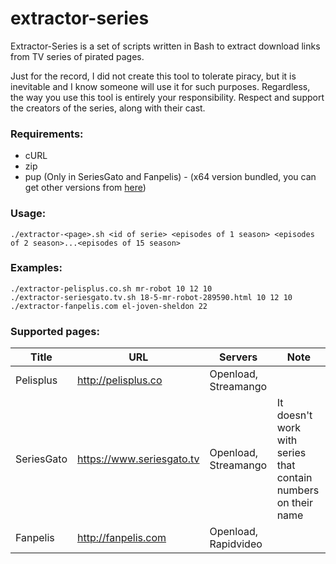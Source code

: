 # extractor-series

Extractor-Series is a set of scripts written in Bash to extract download links from TV series of pirated pages.

Just for the record, I did not create this tool to tolerate piracy, but it is inevitable and I know someone will use it for such purposes.
Regardless, the way you use this tool is entirely your responsibility.
Respect and support the creators of the series, along with their cast.

### Requirements:
* cURL
* zip
* pup (Only in SeriesGato and Fanpelis) - (x64 version bundled, you can get other versions from [here](https://github.com/ericchiang/pup/releases))


### Usage:
```
./extractor-<page>.sh <id of serie> <episodes of 1 season> <episodes of 2 season>...<episodes of 15 season>
```

### Examples:
```
./extractor-pelisplus.co.sh mr-robot 10 12 10
./extractor-seriesgato.tv.sh 18-5-mr-robot-289590.html 10 12 10
./extractor-fanpelis.com el-joven-sheldon 22
```

### Supported pages:
| Title | URL | Servers | Note |
|---|---|---|---|
| Pelisplus | http://pelisplus.co | Openload, Streamango ||
| SeriesGato | https://www.seriesgato.tv | Openload, Streamango | It doesn't work with series that contain numbers on their name |
| Fanpelis | http://fanpelis.com | Openload, Rapidvideo ||
